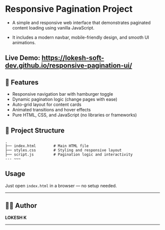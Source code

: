 # Responsive Pagination Project

  - A simple and responsive web interface that demonstrates paginated content loading using vanilla JavaScript. <br>
  
  - It includes a modern navbar, mobile-friendly design, and smooth UI animations.

## Live Demo: https://lokesh-soft-dev.github.io/responsive-pagination-ui/

## 🚀 Features

- Responsive navigation bar with hamburger toggle
- Dynamic pagination logic (change pages with ease)
- Auto-grid layout for content cards
- Animated transitions and hover effects
- Pure HTML, CSS, and JavaScript (no libraries or frameworks)

## 📂 Project Structure

```plaintext
.
├── index.html        # Main HTML file
├── styles.css        # Styling and responsive layout
├── script.js         # Pagination logic and interactivity
--- ~~~
```
## Usage
Just open `index.html` in a browser — no setup needed.

---

## 🧑‍💻 Author

**LOKESH K**

---
